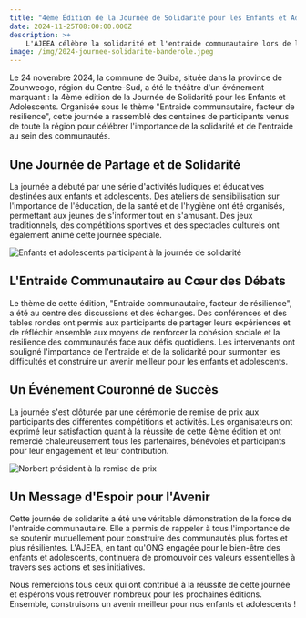```yaml
---
title: "4ème Édition de la Journée de Solidarité pour les Enfants et Adolescents à Guiba : L'Entraide Communautaire au Cœur de la Résilience"
date: 2024-11-25T08:00:00.000Z
description: >+
    L'AJEEA célèbre la solidarité et l'entraide communautaire lors de la 4ème édition de la Journée de Solidarité pour les Enfants et Adolescents à Guiba.
image: /img/2024-journee-solidarite-banderole.jpeg
---
```


Le 24 novembre 2024, la commune de Guiba, située dans la province de Zounweogo, région du Centre-Sud, a été le théâtre d'un événement marquant : la 4ème édition de la Journée de Solidarité pour les Enfants et Adolescents. Organisée sous le thème "Entraide communautaire, facteur de résilience", cette journée a rassemblé des centaines de participants venus de toute la région pour célébrer l'importance de la solidarité et de l'entraide au sein des communautés.

## Une Journée de Partage et de Solidarité

La journée a débuté par une série d'activités ludiques et éducatives destinées aux enfants et adolescents. Des ateliers de sensibilisation sur l'importance de l'éducation, de la santé et de l'hygiène ont été organisés, permettant aux jeunes de s'informer tout en s'amusant. Des jeux traditionnels, des compétitions sportives et des spectacles culturels ont également animé cette journée spéciale.

![Enfants et adolescents participant à la journée de solidarité](/img/2024-journee-solidarite-enfants.jpeg)

## L'Entraide Communautaire au Cœur des Débats

Le thème de cette édition, "Entraide communautaire, facteur de résilience", a été au centre des discussions et des échanges. Des conférences et des tables rondes ont permis aux participants de partager leurs expériences et de réfléchir ensemble aux moyens de renforcer la cohésion sociale et la résilience des communautés face aux défis quotidiens. Les intervenants ont souligné l'importance de l'entraide et de la solidarité pour surmonter les difficultés et construire un avenir meilleur pour les enfants et adolescents.

## Un Événement Couronné de Succès

La journée s'est clôturée par une cérémonie de remise de prix aux participants des différentes compétitions et activités. Les organisateurs ont exprimé leur satisfaction quant à la réussite de cette 4ème édition et ont remercié chaleureusement tous les partenaires, bénévoles et participants pour leur engagement et leur contribution.

![Norbert président à la remise de prix](/img/2024-journee-solidarite-norbert.jpeg)

## Un Message d'Espoir pour l'Avenir

Cette journée de solidarité a été une véritable démonstration de la force de l'entraide communautaire. Elle a permis de rappeler à tous l'importance de se soutenir mutuellement pour construire des communautés plus fortes et plus résilientes. L'AJEEA, en tant qu'ONG engagée pour le bien-être des enfants et adolescents, continuera de promouvoir ces valeurs essentielles à travers ses actions et ses initiatives.

Nous remercions tous ceux qui ont contribué à la réussite de cette journée et espérons vous retrouver nombreux pour les prochaines éditions. Ensemble, construisons un avenir meilleur pour nos enfants et adolescents !
